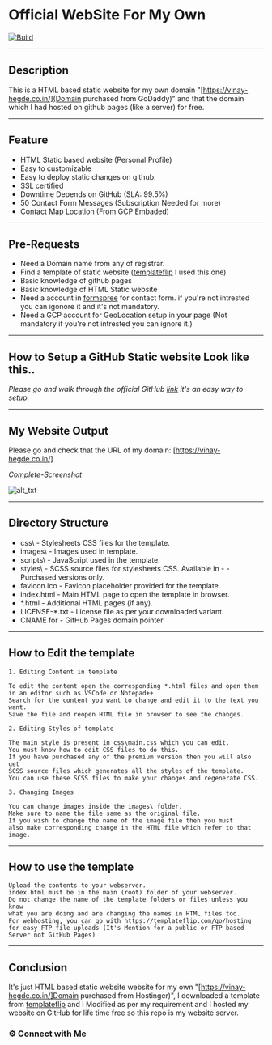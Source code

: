 # Official WebSite For My Own 
[![Build](https://travis-ci.org/joemccann/dillinger.svg?branch=master)](https://travis-ci.org/joemccann/dillinger)

---
## Description
This is a HTML based static website for my own domain "[https://vinay-hegde.co.in/](Domain purchased from GoDaddy)" and that the domain which I had hosted on github pages (like a server) for free. 

----
## Feature
- HTML Static based website (Personal Profile)
- Easy to customizable
- Easy to deploy static changes on github.
- SSL certified
- Downtime Depends on GitHub (SLA: 99.5%)
- 50 Contact Form Messages (Subscription Needed for more)
- Contact Map Location (From GCP Embaded)

----
## Pre-Requests
- Need a Domain name from any of registrar.
- Find a template of static website ([templateflip](templateflip.com) I used this one)
- Basic knowledge of github pages 
- Basic knowledge of HTML Static website
- Need a account in [formspree](https://formspree.io/) for contact form. if you're not intrested you can igonore it and it's not mandatory.
- Need a GCP account for GeoLocation setup in your page (Not mandatory if you're not intrested you can ignore it.)

----
## How to Setup a GitHub Static website Look like this..
_Please go and walk through the official GitHub [link](https://pages.github.com/) it's an easy way to setup._

----
## My Website Output
Please go and check that the URL of my domain: [https://vinay-hegde.co.in/]

_Complete-Screenshot_

![alt_txt](https://i.ibb.co/wS8N0mC/screencapture-yousafkhamza-tech-2021-11-03-14-35-00.png)

----
## Directory Structure

- css\              - Stylesheets CSS files for the template.
- images\           - Images used in template.
- scripts\          - JavaScript used in the template.
- styles\           - SCSS source files for stylesheets CSS. Available in - - Purchased versions only.
- favicon.ico       - Favicon placeholder provided for the template.
- index.html        - Main HTML page to open the template in browser.
- *.html            - Additional HTML pages (if any).
- LICENSE-*.txt     - License file as per your downloaded variant.
- CNAME for         - GitHub Pages domain pointer

----
## How to Edit the template

```
1. Editing Content in template

To edit the content open the corresponding *.html files and open them
in an editor such as VSCode or Notepad++.
Search for the content you want to change and edit it to the text you want.
Save the file and reopen HTML file in browser to see the changes.

2. Editing Styles of template

The main style is present in css\main.css which you can edit.
You must know how to edit CSS files to do this.
If you have purchased any of the premium version then you will also get
SCSS source files which generates all the styles of the template.
You can use these SCSS files to make your changes and regenerate CSS.

3. Changing Images

You can change images inside the images\ folder.
Make sure to name the file same as the original file.
If you wish to change the name of the image file then you must
also make corresponding change in the HTML file which refer to that image.
```

----
## How to use the template
```
Upload the contents to your webserver.
index.html must be in the main (root) folder of your webserver.
Do not change the name of the template folders or files unless you know
what you are doing and are changing the names in HTML files too.
For webhosting, you can go with https://templateflip.com/go/hosting for easy FTP file uploads (It's Mention for a public or FTP based Server not GitHub Pages)
```

----
## Conclusion
It's just HTML based static website website for my own "[https://vinay-hegde.co.in/]Domain purchased from Hostinger)", I downloaded a template from [templateflip](templateflip.com) and I Modified as per my requirement and I hosted my website on GitHub for life time free so this repo is my website server.

### ⚙️ Connect with Me 

<p align="center">
<!-- <a href="mailto:yousaf.k.hamza@gmail.com"><img src="https://img.shields.io/badge/Gmail-D14836?style=for-the-badge&logo=gmail&logoColor=white"/></a> -->
<!-- <a href="https://www.linkedin.com/in/yousafkhamza"><img src="https://img.shields.io/badge/LinkedIn-0077B5?style=for-the-badge&logo=linkedin&logoColor=white"/></a>  -->
<!-- <a href="https://www.instagram.com/yousafkhamza"><img src="https://img.shields.io/badge/Instagram-E4405F?style=for-the-badge&logo=instagram&logoColor=white"/></a> -->
<!-- <a href="https://wa.me/%2B917736720639?text=This%20message%20from%20GitHub."><img src="https://img.shields.io/badge/WhatsApp-25D366?style=for-the-badge&logo=whatsapp&logoColor=white"/></a><br /> -->
